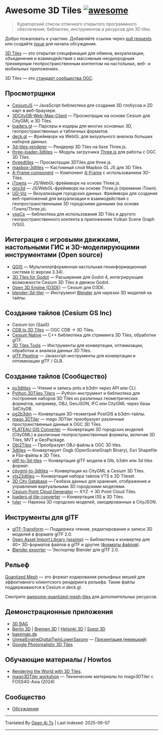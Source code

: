 # Awesome 3D Tiles [![awesome](https://cdn.rawgit.com/sindresorhus/awesome/d7305f38d29fed78fa85652e3a63e154dd8e8829/media/badge.svg)](https://github.com/sindresorhus/awesome)

> Кураторский список отличного открытого программного обеспечения, библиотек, инструментов и ресурсов для 3D tiles.

Добро пожаловать к участию. Добавляйте ссылки через [pull requests](https://github.com/pka/awesome-3d-tiles/pulls) или создайте [issue](https://github.com/pka/awesome-3d-tiles/issues) для начала обсуждения.

[3D Tiles](https://github.com/CesiumGS/3d-tiles) — это открытая спецификация для обмена, визуализации, объединения и взаимодействия с массивным неоднородным трехмерным геопространственным контентом на настольных, веб- и мобильных приложениях.

3D Tiles — это [стандарт сообщества OGC](https://www.ogc.org/standard/3dtiles/).

## Просмотрщики

* [CesiumJS](https://github.com/CesiumGS/cesium) — JavaScript библиотека для создания 3D глобусов и 2D карт в веб-браузере.
* [3DCityDB-Web-Map-Client](https://github.com/3dcitydb/3dcitydb-web-map) — Просмотрщик на основе Cesium для CityGML и 3D Tiles.
* [loaders.gl](https://loaders.gl/docs/specifications/category-3d-tiles) — Парсеры и кодеры для многих основных 3D, геопространственных и табличных форматов.
* [deck.gl](https://deck.gl/docs/api-reference/geo-layers/tile-3d-layer) — Фреймворк на WebGL для визуального анализа больших наборов данных.
* [3d-tiles-renderer](https://github.com/NASA-AMMOS/3DTilesRendererJS) — Рендерер 3D Tiles на базе Three.js.
* [three-loader-3dtiles](https://github.com/nytimes/three-loader-3dtiles) — Модуль загрузчика [Three.js](https://threejs.org/) для работы с OGC 3D Tiles.
* [threedtiles](https://github.com/ebeaufay/3DTilesViewer) — Просмотрщик 3DTiles для three.js.
* [mapbox-3dtiles](https://github.com/Geodan/mapbox-3dtiles) — Кастомный слой Mapbox GL JS для 3D Tiles.
* [A-Frame component](https://github.com/nytimes/aframe-loader-3dtiles-component) — Компонент [A-Frame](https://aframe.io/) с использованием 3D-Tiles.
* [iTowns](https://github.com/iTowns/itowns) — JS/WebGL-фреймворк на основе Three.js.
* [giro3d](https://gitlab.com/giro3d/giro3d) — JS/WebGL-фреймворк на основе Three.js (преемник iTown).
* [UD-Viz](https://github.com/VCityTeam/UD-Viz) — Визуализация городских данных. Фреймворк для создания веб-приложений для визуализации и взаимодействия с геопространственными 3D городскими данными (на основе iTowns/Three.js).
* [vsgCs](https://github.com/timoore/vsgCs) — библиотека для использования 3D Tiles и другого геопространственного контента в приложениях Vulkan Scene Graph (VSG).

## Интеграция с игровыми движками, настольными ГИС и 3D-моделирующими инструментами (Open source)

* [QGIS](https://www.qgis.org/) — Мультиплатформенная настольная геоинформационная система (с версии 3.34).
* [3D Tiles for Godot](https://github.com/Battle-Road-Labs/3D-Tiles-For-Godot) — Расширение для Godot 4, интегрирующее возможности Cesium 3D Tiles в движок Godot.
* [Open 3D Engine (O3DE)](https://github.com/CesiumGS/cesium-o3de) — Cesium для O3DE.
* [blender-3d-tiler](https://gitee.com/cesium_processing/blender-3d-tiler) — Инструмент [Blender](https://www.blender.org/) для нарезки 3D моделей на тайлы.

## Создание тайлов (Cesium GS Inc)

* Cesium Ion (SaaS)
* [CDB to 3D Tiles](https://github.com/CesiumGS/cdb-to-3dtiles) — OGC CDB → 3D Tiles.
* [Cesium Native](https://github.com/CesiumGS/cesium-native) — C++ библиотека для стриминга 3D Tiles, обработки glTF.
* [3D Tiles Tools](https://github.com/CesiumGS/3d-tiles-tools) — Инструменты для конвертации, оптимизации, обработки и анализа данных 3D Tiles.
* [glTF Pipeline](https://github.com/CesiumGS/gltf-pipeline) — Javascript-инструменты для конвертации и оптимизации glTF / GLB.

## Создание тайлов (Сообщество)

* [py3dtiles](https://gitlab.com/py3dtiles/py3dtiles) — Чтение и запись pnts и b3dm через API или CLI.
* [Python 3DTiles Tilers](https://github.com/VCityTeam/py3dtilers) — Python-инструмент и библиотека для построения наборов 3D Tiles из различных геометрических форматов, например, OBJ, GeoJSON, IFC или CityGML через базы 3dCityDB.
* [pg2b3dm](https://github.com/Geodan/pg2b3dm) — Конвертация 3D-геометрий PostGIS в b3dm-тайлы.
* [mago 3DTiler](https://github.com/Gaia3D/mago-3d-tiler) — mago 3DTiler преобразует различные пространственные данные в OGC 3D Tiles.
* [PLATEAU GIS Converter](https://github.com/MIERUNE/plateau-gis-converter) — Конвертация 3D городских моделей (CityGML) в различные геопространственные форматы, включая 3D Tiles, MVT и GeoPackage.
* [Obj2Tiles](https://github.com/OpenDroneMap/Obj2Tiles) — Преобразует OBJ-файлы в OGC 3D tiles.
* [3dtiles](https://github.com/fanvanzh/3dtiles) — Конвертирует Osgb (OpenSceneGraph Binary), Esri Shapefile и Fbx-файлы в 3D Tiles.
* [gltf-to-3d-tiles](https://github.com/xuzhusheng/gltf-to-3d-tiles) — Конвертация glTF модели в Glb, b3dm или 3d tiles формат.
* [citygml-to-3dtiles](https://github.com/njam/citygml-to-3dtiles) — Конвертация из CityGML в Cesium 3D Tiles.
* [vts23dtiles](https://github.com/melowntech/vts-tools) — Конвертация набора тайлов VTS в 3D Tileset.
* [3D City Database](https://www.3dcitydb.org/) — Геобаза данных для хранения, отображения и управления виртуальными 3D городскими моделями.
* [Cesium Point Cloud Generator](https://github.com/tum-gis/cesium-point-cloud-generator) — XYZ → 3D Point Cloud Tiles.
* [loaders.gl tile-converter](https://loaders.gl/docs/modules/tile-converter/cli-reference/tile-converter) — Конвертация I3S в 3D Tiles.
* [tyler](https://github.com/3DGI/tyler) — Нарезка 3D городских моделей, закодированных в CityJSON.

## Инструменты для glTF

* [glTF-Transform](https://gltf-transform.donmccurdy.com/cli.html) — Поддержка чтения, редактирования и записи 3D моделей в формате glTF 2.0.
* [Open Asset Import Library (assimp)](https://github.com/assimp/assimp) — Библиотека и конвертер для 40+ 3D-форматов файлов в glTF и другие ([форматы файлов](https://github.com/assimp/assimp/blob/master/doc/Fileformats.md)).
* [Blender exporter](https://docs.blender.org/manual/en/latest/addons/import_export/scene_gltf2.html#extensions) — Экспортер Blender для glTF 2.0.

## Рельеф

[Quantized Mesh](https://github.com/CesiumGS/quantized-mesh) — это формат кодирования рельефных мешей для эффективного клиентского рендеринга рельефа. Такие файлы поддерживаются в Cesium и deck.gl.

Смотрите [awesome-quantized-mesh-tiles](https://github.com/bertt/awesome-quantized-mesh-tiles#readme) для дополнительных ресурсов.

## Демонстрационные приложения

* [3D BAG](https://3dbag.nl/en/viewer)
* [Berlin 3D](https://berlin.virtualcitymap.de/#) | [Bremen 3D](https://bremen.virtualcitymap.de/#/) | [Helsinki 3D](https://kartta.hel.fi/3d/#/) | [Soest 3D](https://soest.virtualcitymap.de/#/)
* [basemap.de](https://basemap.de/beta/)
* [UnrealEngineDigitalTwinLowerSaxony](https://github.com/JulianMuellerLgln/UnrealEngineDigitalTwinLowerSaxony) — [Презентация (немецкий)](https://pretalx.com/fossgis2025/talk/8P79JV/)
* [Google Photorealistic 3D Tiles](https://developers.google.com/maps/documentation/tile/3d-tiles)

## Обучающие материалы / Howtos

* [Rendering the World with 3D Tiles](https://cesium.com/learn/presentations/#rendering-the-world-with-3d-tiles).
* [mago3DTiler workshop](https://github.com/Gaia3D/mago3d-doc/blob/main/foss4g/Table_Of_Contents_En.md) — Технические материалы по mago3DTiler с FOSS4G-Asia (2024)

## Сообщество

* [Обсуждения](https://github.com/pka/awesome-3d-tiles/discussions)


---

Tranlated By [Open Ai Tx](https://github.com/OpenAiTx/OpenAiTx) | Last indexed: 2025-06-07

---